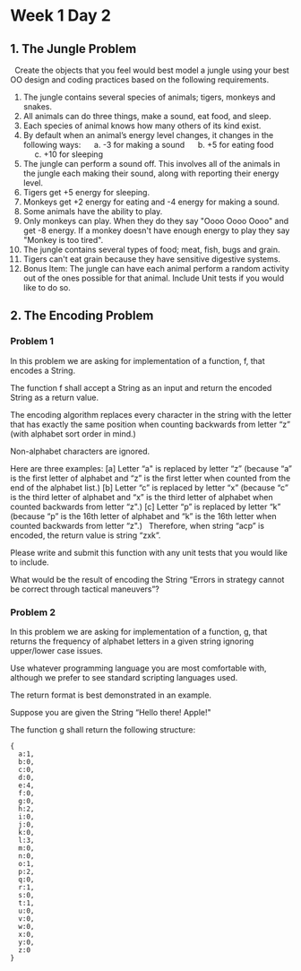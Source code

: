 # Week 1 Day 2
## 1. The Jungle Problem
 
Create the objects that you feel would best model a jungle using your best OO design and coding practices based on the following requirements.
1. The jungle contains several species of animals; tigers, monkeys and snakes.
2. All animals can do three things, make a sound, eat food, and sleep.
3. Each species of animal knows how many others of its kind exist.
4. By default when an animal’s energy level changes, it changes in the following ways:
     a. -3 for making a sound
     b. +5 for eating food
     c. +10 for sleeping
5. The jungle can perform a sound off. This involves all of the animals in the jungle each making their sound, along with reporting their energy level.
6. Tigers get +5 energy for sleeping.
7. Monkeys get +2 energy for eating and -4 energy for making a sound.
8. Some animals have the ability to play.
9. Only monkeys can play. When they do they say "Oooo Oooo Oooo" and get -8 energy. If a monkey doesn't have enough energy to play they say "Monkey is too tired".
10. The jungle contains several types of food; meat, fish, bugs and grain.
11. Tigers can't eat grain because they have sensitive digestive systems.
12. Bonus Item: The jungle can have each animal perform a random activity out of the ones possible for that animal. Include Unit tests if you would like to do so.

## 2. The Encoding Problem

### Problem 1

In this problem we are asking for implementation of a function, f, that encodes a String.

The function f shall accept a String as an input and return the encoded String as a return value.

The encoding algorithm replaces every character in the string with the letter that has exactly the same position when counting backwards from letter “z” (with alphabet sort order in mind.)

Non-alphabet characters are ignored.

Here are three examples:
[a] Letter “a" is replaced by letter “z” (because “a” is the first letter of alphabet and “z” is the first letter when counted from the end of the alphabet list.)
[b] Letter “c” is replaced by letter “x” (because “c” is the third letter of alphabet and “x” is the third letter of alphabet when counted backwards from letter “z".)
[c] Letter “p” is replaced by letter “k” (because “p” is the 16th letter of alphabet and “k” is the 16th letter when counted backwards from letter “z".)
 
Therefore, when string “acp” is encoded, the return value is string “zxk”.

Please write and submit this function with any unit tests that you would like to include.

What would be the result of encoding the String “Errors in strategy cannot be correct through tactical maneuvers”?

### Problem 2

In this problem we are asking for implementation of a function, g, that returns the frequency of alphabet letters in a given string ignoring upper/lower case issues.

Use whatever programming language you are most comfortable with, although we prefer to see standard scripting languages used.

The return format is best demonstrated in an example.

Suppose you are given the String “Hello there! Apple!"

The function g shall return the following structure:

```
{
  a:1,
  b:0,
  c:0,
  d:0,
  e:4,
  f:0,
  g:0,
  h:2,
  i:0,
  j:0,
  k:0,
  l:3,
  m:0,
  n:0,
  o:1,
  p:2,
  q:0,
  r:1,
  s:0,
  t:1,
  u:0,
  v:0,
  w:0,
  x:0,
  y:0,
  z:0
}
```

